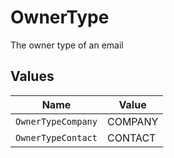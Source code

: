 # OwnerType

The owner type of an email


## Values

| Name               | Value              |
| ------------------ | ------------------ |
| `OwnerTypeCompany` | COMPANY            |
| `OwnerTypeContact` | CONTACT            |